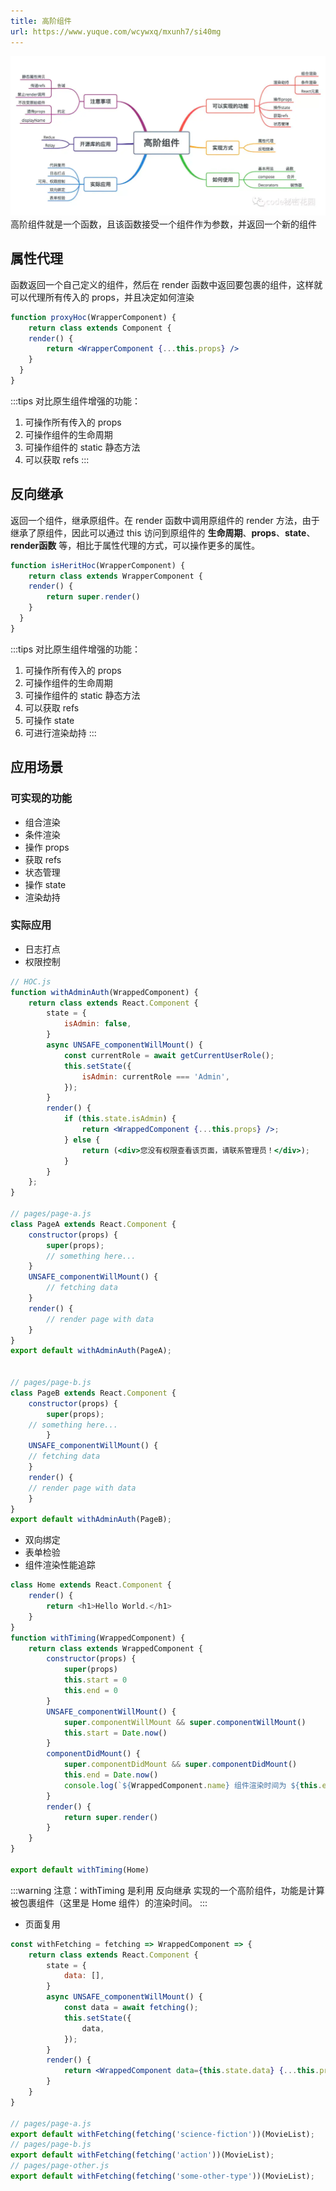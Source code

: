 ```yaml
---
title: 高阶组件
url: https://www.yuque.com/wcywxq/mxunh7/si40mg
---
```


![image.png](../../assets/si40mg/1647010293179-c8265b67-90a6-443a-8bb1-20a80e5211f4.png)
高阶组件就是一个函数，且该函数接受一个组件作为参数，并返回一个新的组件

<a name="xWoDt"></a>

## 属性代理

函数返回一个自己定义的组件，然后在 render 函数中返回要包裹的组件，这样就可以代理所有传入的 props，并且决定如何渲染

```jsx
function proxyHoc(WrapperComponent) {
	return class extends Component {
  	render() {
    	return <WrapperComponent {...this.props} />
    }
  }
}
```

:::tips
对比原生组件增强的功能：

1. 可操作所有传入的 props
2. 可操作组件的生命周期
3. 可操作组件的 static 静态方法
4. 可以获取 refs
   ::: <a name="ghmzm"></a>

## 反向继承

返回一个组件，继承原组件。在 render 函数中调用原组件的 render 方法，由于继承了原组件，因此可以通过 this 访问到原组件的 **生命周期**、**props**、**state**、**render函数** 等，相比于属性代理的方式，可以操作更多的属性。

```javascript
function isHeritHoc(WrapperComponent) {
	return class extends WrapperComponent {
  	render() {
    	return super.render()
    }
  }
}
```

:::tips
对比原生组件增强的功能：

1. 可操作所有传入的 props
2. 可操作组件的生命周期
3. 可操作组件的 static 静态方法
4. 可以获取 refs
5. 可操作 state
6. 可进行渲染劫持
   ::: <a name="gAIkY"></a>

## 应用场景

<a name="YWcXm"></a>

### 可实现的功能

- 组合渲染
- 条件渲染
- 操作 props
- 获取 refs
- 状态管理
- 操作 state
- 渲染劫持 <a name="dE0mo"></a>

### 实际应用

- 日志打点
- 权限控制

```jsx
// HOC.js
function withAdminAuth(WrappedComponent) {
    return class extends React.Component {
        state = {
            isAdmin: false,
        }
        async UNSAFE_componentWillMount() {
            const currentRole = await getCurrentUserRole();
            this.setState({
                isAdmin: currentRole === 'Admin',
            });
        }
        render() {
            if (this.state.isAdmin) {
                return <WrappedComponent {...this.props} />;
            } else {
                return (<div>您没有权限查看该页面，请联系管理员！</div>);
            }
        }
    };
}

// pages/page-a.js
class PageA extends React.Component {
    constructor(props) {
        super(props);
        // something here...
    }
    UNSAFE_componentWillMount() {
        // fetching data
    }
    render() {
        // render page with data
    }
}
export default withAdminAuth(PageA);


// pages/page-b.js
class PageB extends React.Component {
    constructor(props) {
        super(props);
    // something here...
        }
    UNSAFE_componentWillMount() {
    // fetching data
    }
    render() {
    // render page with data
    }
}
export default withAdminAuth(PageB);
```

- 双向绑定
- 表单检验
- 组件渲染性能追踪

```javascript
class Home extends React.Component {
    render() {
        return <h1>Hello World.</h1>
    }
}
function withTiming(WrappedComponent) {
    return class extends WrappedComponent {
        constructor(props) {
            super(props)
            this.start = 0
            this.end = 0
        }
        UNSAFE_componentWillMount() {
            super.componentWillMount && super.componentWillMount()
            this.start = Date.now()
        }
        componentDidMount() {
            super.componentDidMount && super.componentDidMount()
            this.end = Date.now()
            console.log(`${WrappedComponent.name} 组件渲染时间为 ${this.end - this.start} ms`)
        }
        render() {
            return super.render()
        }
    }
}

export default withTiming(Home)
```

:::warning
注意：withTiming 是利用 反向继承 实现的一个高阶组件，功能是计算被包裹组件（这里是 Home 组件）的渲染时间。
:::

- 页面复用

```jsx
const withFetching = fetching => WrappedComponent => {
    return class extends React.Component {
        state = {
            data: [],
        }
        async UNSAFE_componentWillMount() {
            const data = await fetching();
            this.setState({
                data,
            });
        }
        render() {
            return <WrappedComponent data={this.state.data} {...this.props} />;
        }
    }
}

// pages/page-a.js
export default withFetching(fetching('science-fiction'))(MovieList);
// pages/page-b.js
export default withFetching(fetching('action'))(MovieList);
// pages/page-other.js
export default withFetching(fetching('some-other-type'))(MovieList);
```
